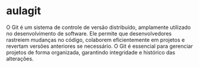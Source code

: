 # aulagit

O Git é um sistema de controle de versão distribuído, amplamente utilizado no desenvolvimento de software. Ele permite que desenvolvedores rastreiem mudanças no código, colaborem eficientemente em projetos e revertam versões anteriores se necessário. O Git é essencial para gerenciar projetos de forma organizada, garantindo integridade e histórico das alterações.
